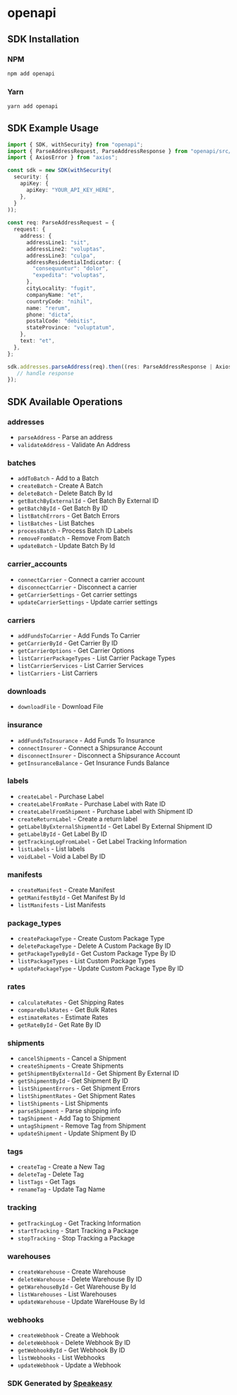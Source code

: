 # openapi

<!-- Start SDK Installation -->
## SDK Installation

### NPM

```bash
npm add openapi
```

### Yarn

```bash
yarn add openapi
```
<!-- End SDK Installation -->

## SDK Example Usage
<!-- Start SDK Example Usage -->
```typescript
import { SDK, withSecurity} from "openapi";
import { ParseAddressRequest, ParseAddressResponse } from "openapi/src/sdk/models/operations";
import { AxiosError } from "axios";

const sdk = new SDK(withSecurity(
  security: {
    apiKey: {
      apiKey: "YOUR_API_KEY_HERE",
    },
  }
));
    
const req: ParseAddressRequest = {
  request: {
    address: {
      addressLine1: "sit",
      addressLine2: "voluptas",
      addressLine3: "culpa",
      addressResidentialIndicator: {
        "consequuntur": "dolor",
        "expedita": "voluptas",
      },
      cityLocality: "fugit",
      companyName: "et",
      countryCode: "nihil",
      name: "rerum",
      phone: "dicta",
      postalCode: "debitis",
      stateProvince: "voluptatum",
    },
    text: "et",
  },
};

sdk.addresses.parseAddress(req).then((res: ParseAddressResponse | AxiosError) => {
   // handle response
});
```
<!-- End SDK Example Usage -->

<!-- Start SDK Available Operations -->
## SDK Available Operations

### addresses

* `parseAddress` - Parse an address
* `validateAddress` - Validate An Address

### batches

* `addToBatch` - Add to a Batch
* `createBatch` - Create A Batch
* `deleteBatch` - Delete Batch By Id
* `getBatchByExternalId` - Get Batch By External ID
* `getBatchById` - Get Batch By ID
* `listBatchErrors` - Get Batch Errors
* `listBatches` - List Batches
* `processBatch` - Process Batch ID Labels
* `removeFromBatch` - Remove From Batch
* `updateBatch` - Update Batch By Id

### carrier_accounts

* `connectCarrier` - Connect a carrier account
* `disconnectCarrier` - Disconnect a carrier
* `getCarrierSettings` - Get carrier settings
* `updateCarrierSettings` - Update carrier settings

### carriers

* `addFundsToCarrier` - Add Funds To Carrier
* `getCarrierById` - Get Carrier By ID
* `getCarrierOptions` - Get Carrier Options
* `listCarrierPackageTypes` - List Carrier Package Types
* `listCarrierServices` - List Carrier Services
* `listCarriers` - List Carriers

### downloads

* `downloadFile` - Download File

### insurance

* `addFundsToInsurance` - Add Funds To Insurance
* `connectInsurer` - Connect a Shipsurance Account
* `disconnectInsurer` - Disconnect a Shipsurance Account
* `getInsuranceBalance` - Get Insurance Funds Balance

### labels

* `createLabel` - Purchase Label
* `createLabelFromRate` - Purchase Label with Rate ID
* `createLabelFromShipment` - Purchase Label with Shipment ID
* `createReturnLabel` - Create a return label
* `getLabelByExternalShipmentId` - Get Label By External Shipment ID
* `getLabelById` - Get Label By ID
* `getTrackingLogFromLabel` - Get Label Tracking Information
* `listLabels` - List labels
* `voidLabel` - Void a Label By ID

### manifests

* `createManifest` - Create Manifest
* `getManifestById` - Get Manifest By Id
* `listManifests` - List Manifests

### package_types

* `createPackageType` - Create Custom Package Type
* `deletePackageType` - Delete A Custom Package By ID
* `getPackageTypeById` - Get Custom Package Type By ID
* `listPackageTypes` - List Custom Package Types
* `updatePackageType` - Update Custom Package Type By ID

### rates

* `calculateRates` - Get Shipping Rates
* `compareBulkRates` - Get Bulk Rates
* `estimateRates` - Estimate Rates
* `getRateById` - Get Rate By ID

### shipments

* `cancelShipments` - Cancel a Shipment
* `createShipments` - Create Shipments
* `getShipmentByExternalId` - Get Shipment By External ID
* `getShipmentById` - Get Shipment By ID
* `listShipmentErrors` - Get Shipment Errors
* `listShipmentRates` - Get Shipment Rates
* `listShipments` - List Shipments
* `parseShipment` - Parse shipping info
* `tagShipment` - Add Tag to Shipment
* `untagShipment` - Remove Tag from Shipment
* `updateShipment` - Update Shipment By ID

### tags

* `createTag` - Create a New Tag
* `deleteTag` - Delete Tag
* `listTags` - Get Tags
* `renameTag` - Update Tag Name

### tracking

* `getTrackingLog` - Get Tracking Information
* `startTracking` - Start Tracking a Package
* `stopTracking` - Stop Tracking a Package

### warehouses

* `createWarehouse` - Create Warehouse
* `deleteWarehouse` - Delete Warehouse By ID
* `getWarehouseById` - Get Warehouse By Id
* `listWarehouses` - List Warehouses
* `updateWarehouse` - Update WareHouse By Id

### webhooks

* `createWebhook` - Create a Webhook
* `deleteWebhook` - Delete Webhook By ID
* `getWebhookById` - Get Webhook By ID
* `listWebhooks` - List Webhooks
* `updateWebhook` - Update a Webhook

<!-- End SDK Available Operations -->

### SDK Generated by [Speakeasy](https://docs.speakeasyapi.dev/docs/using-speakeasy/client-sdks)
